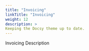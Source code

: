 ```yaml
---
title: "Invoicing"
linkTitle: "Invoicing"
weight: 12
description: >
Keeping the Docsy theme up to date.
---
```


Invoicing Description

